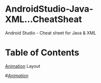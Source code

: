 # AndroidStudio-Java-XML...CheatSheat
Android Studio - Cheat sheet for Java &amp; XML

# Table of Contents

[Animation](#animation)
Layout

#<a href="animation"><em>Animation</em></a>
